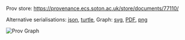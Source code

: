 
Prov store: https://provenance.ecs.soton.ac.uk/store/documents/77110/
	
Alternative serialisations: [json](https://provenance.ecs.soton.ac.uk/store/documents/77110.json), [turtle](https://provenance.ecs.soton.ac.uk/store/documents/77110.ttl), 
Graph: [svg](https://provenance.ecs.soton.ac.uk/store/documents/77110.svg), [PDF](https://provenance.ecs.soton.ac.uk/store/documents/77110.pdf), [png](https://provenance.ecs.soton.ac.uk/store/documents/77110.png)

![Prov Graph](https://provenance.ecs.soton.ac.uk/store/documents/77110.png)

		